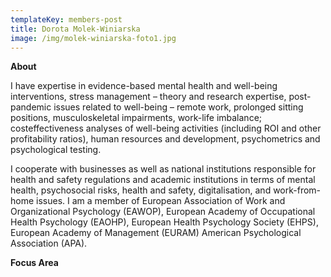 ```yaml
---
templateKey: members-post
title: Dorota Molek-Winiarska
image: /img/molek-winiarska-foto1.jpg
---
```

**A﻿bout**

I have expertise in evidence-based mental health and well-being interventions, stress management – theory and research expertise, post-pandemic issues related to well-being – remote work, prolonged sitting positions, musculoskeletal impairments, work-life imbalance; costeffectiveness analyses of well-being activities (including ROI and other profitability ratios), human resources and development, psychometrics and psychological testing. 

I cooperate with businesses as well as national institutions responsible for health and safety regulations and academic institutions in terms of mental health, psychosocial risks, health and safety, digitalisation, and work-from-home issues. I am a member of European Association of Work and Organizational Psychology (EAWOP), European Academy of Occupational Health Psychology (EAOHP), European Health Psychology Society (EHPS), European Academy of Management (EURAM) American Psychological Association (APA). 

**F﻿ocus Area**